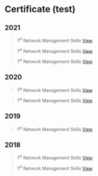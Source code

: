 # Certificate (test)

## 2021

> 1<sup>st</sup> Network Management Skills [View]()

> 1<sup>st</sup> Network Management Skills [View]()

> 1<sup>st</sup> Network Management Skills [View]()

## 2020

> 1<sup>st</sup> Network Management Skills [View]()

> 1<sup>st</sup> Network Management Skills [View]()

## 2019

> 1<sup>st</sup> Network Management Skills [View]()

## 2018

> 1<sup>st</sup> Network Management Skills [View]()
> 
> 1<sup>st</sup> Network Management Skills [View]()
